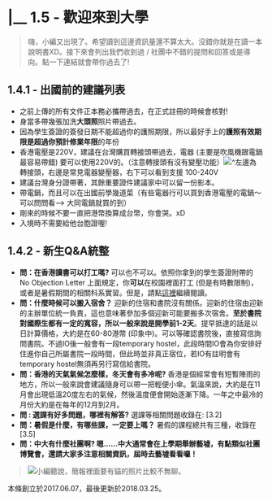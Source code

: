 # \|\_\_ 1.5 - 歡迎來到大學

> 嗨，小編又出現了。希望讀到這邊資訊量還不算太大。沒錯你就是在讀一本說明書XD。接下來會列出我們收到過 / 社團中不錯的提問和回答或是導向。點一下連結就會帶你過去了!

## 1.4.1 - 出國前的建議列表

* 之前上傳的所有文件正本務必攜帶過去，在正式註冊的時候會核對! 
* 身當多帶幾張加洗**大頭照**照片帶過去。
* 因為學生簽證的簽發日期不能超過你的護照期限，所以最好手上的**護照有效期限是超過你預計修業年限**的年份
* 香港電壓是220V，建議在台灣購買轉接頭帶過去，電器 \(主要是吹風機跟電鍋最容易帶錯\) 要可以使用220V的。（注意轉接頭有沒有變壓功能）![](../.gitbook/assets/2.png)^左邊為轉接頭，右邊是常見電器變壓器，右下可以看到支援 100-240V
* 建議台灣身分證帶著，其餘重要證件建議家中可以留一份影本。
* 帶電鍋，而且可以在出國前學幾道菜（有些電器行可以買到香港電壓的電鍋～可以問問看--&gt; 大同電鍋就買的到）
* 剛來的時候不要一直把港幣換算成台幣，你會哭。xD
* 入境時不需要給他台胞證喔!

## 1.4.2 - 新生Q&A統整

* **問：在香港讀書可以打工嗎?**   可以也不可以。依照你拿到的學生簽證附帶的 No Objection Letter 上面規定，你**可以**在校園裡面打工 \(但是有時數限制\)，或者是暑假期間的相關科系實習。但是，請點[這裡](http://paste.plurk.com/show/2535505/)繼續閱讀。
* **問：什麼時候可以搬入宿舍？** 迎新的住宿和書院沒有關係。迎新的住宿由迎新的主辦單位統一負責，這也意味著參加多個迎新可能要搬多次宿舍。**至於書院對國際生都有一定的寬容，所以一般來說是開學前1-2天**。提早抵達的話是以日計算價格，大約是在60-80港幣 \(印象中\)。可以等確認書院後，直接寫信詢問書院。不過IO後一般會有一段temporary hostel，此段時間IO會為你安排好住進你自己所屬書院一段時間，但此時並非真正宿位，若IO有註明會有temporary hostel無須再另行寫信給書院。
* **問：香港的天氣氣候怎麼樣，冬天會有多冷呢?**   香港是個經常會有短暫陣雨的地方，所以一般來說會建議隨身可以帶一把輕便小傘。氣溫來說，大約是在11月會出現低溫20度左右的氣候，然後溫度便會開始逐漸下降。一年之中最冷的月份大約是在每年的12月到2月。
* **問 : 選課有好多問題，哪裡有解答?**   選課等相關問題收錄在: \[3.2\]
* **問：暑假是什麼，有哪些課，一定要上嗎？**   暑假的課程總共有三種，收錄在 \[3.5\]
* **問：中大有什麼社團啊? 嗯......中大通常會在上學期舉辦藝墟，有點類似社團博覽會，還請大家多注意相關資訊，屆時去藝墟看看囉！**   

> ![](../.gitbook/assets/pexels-photo-203333.jpeg)小編聽說，簡報裡面要有貓的照片比較不無聊。

本條創立於2017.06.07，最後更新於2018.03.25。

